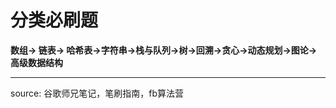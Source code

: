 # 分类必刷题

&#x20;**数组-> 链表-> 哈希表->字符串->栈与队列->树->回溯->贪心->动态规划->图论->高级数据结构**

****

source: 谷歌师兄笔记，笔刷指南，fb算法营

